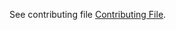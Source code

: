 See contributing file [Contributing File](https://github.com/akneni/tynkerbase/blob/main/CONTRIBUTING.md).